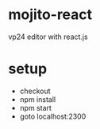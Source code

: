 # mojito-react
vp24 editor with react.js

# setup
- checkout
- npm install
- npm start
- goto localhost:2300